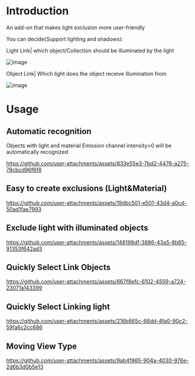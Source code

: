 # Introduction
An add-on that makes light exclusion more user-friendly

You can decide(Support lighting and shadows):

Light Link| which object/Collection should be illuminated by the light

![image](https://github.com/user-attachments/assets/eff68fc8-f2e2-4d68-bd0a-cd298b62a424)


Object Link| Which light does the object receive illumination from

![image](https://github.com/user-attachments/assets/efd17d36-cb3e-4593-85fb-3530c8edba33)


# Usage

## Automatic recognition

Objects with light and material Emission channel intensity>0 will be automatically recognized

https://github.com/user-attachments/assets/833e55e3-7bd2-4476-a275-78cbcd96f6f8

## Easy to create exclusions (Light&Material)


https://github.com/user-attachments/assets/19dbc501-e501-43d4-a0cd-50ad1fae7993

## Exclude light with illuminated objects


https://github.com/user-attachments/assets/148198df-3886-43a5-8b65-91353f642ad3


## Quickly Select Link Objects



https://github.com/user-attachments/assets/667f8efc-6102-4559-a724-23071a143399



## Quickly Select Linking light

https://github.com/user-attachments/assets/216b665c-66dd-4fa0-90c2-59fa6c2cc686



## Moving View Type

https://github.com/user-attachments/assets/9ab4f865-904a-4030-976e-2d6b3d0b5e13


​

